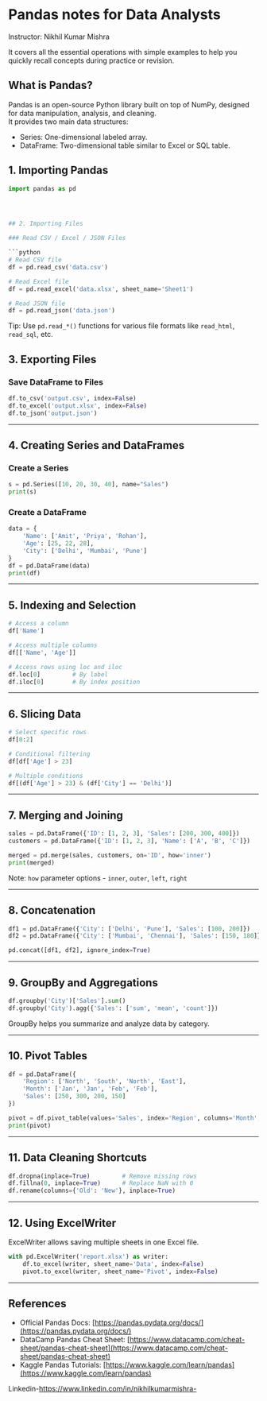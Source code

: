 # Pandas notes for Data Analysts

Instructor: Nikhil Kumar Mishra 

It covers all the essential operations with simple examples to help you quickly recall concepts during practice or revision.



## What is Pandas?

Pandas is an open-source Python library built on top of NumPy, designed for data manipulation, analysis, and cleaning.  
It provides two main data structures:
- Series: One-dimensional labeled array.
- DataFrame: Two-dimensional table similar to Excel or SQL table.



## 1. Importing Pandas

```python
import pandas as pd




## 2. Importing Files

### Read CSV / Excel / JSON Files

```python
# Read CSV file
df = pd.read_csv('data.csv')

# Read Excel file
df = pd.read_excel('data.xlsx', sheet_name='Sheet1')

# Read JSON file
df = pd.read_json('data.json')
```

Tip: Use `pd.read_*()` functions for various file formats like `read_html`, `read_sql`, etc.



## 3. Exporting Files

### Save DataFrame to Files

```python
df.to_csv('output.csv', index=False)
df.to_excel('output.xlsx', index=False)
df.to_json('output.json')
```

---

## 4. Creating Series and DataFrames

### Create a Series

```python
s = pd.Series([10, 20, 30, 40], name="Sales")
print(s)
```

### Create a DataFrame

```python
data = {
    'Name': ['Amit', 'Priya', 'Rohan'],
    'Age': [25, 22, 28],
    'City': ['Delhi', 'Mumbai', 'Pune']
}
df = pd.DataFrame(data)
print(df)
```

---

## 5. Indexing and Selection

```python
# Access a column
df['Name']

# Access multiple columns
df[['Name', 'Age']]

# Access rows using loc and iloc
df.loc[0]         # By label
df.iloc[0]        # By index position
```

---

## 6. Slicing Data

```python
# Select specific rows
df[0:2]

# Conditional filtering
df[df['Age'] > 23]

# Multiple conditions
df[(df['Age'] > 23) & (df['City'] == 'Delhi')]
```

---

## 7. Merging and Joining

```python
sales = pd.DataFrame({'ID': [1, 2, 3], 'Sales': [200, 300, 400]})
customers = pd.DataFrame({'ID': [1, 2, 3], 'Name': ['A', 'B', 'C']})

merged = pd.merge(sales, customers, on='ID', how='inner')
print(merged)
```

Note: `how` parameter options - `inner`, `outer`, `left`, `right`

---

## 8. Concatenation

```python
df1 = pd.DataFrame({'City': ['Delhi', 'Pune'], 'Sales': [100, 200]})
df2 = pd.DataFrame({'City': ['Mumbai', 'Chennai'], 'Sales': [150, 180]})

pd.concat([df1, df2], ignore_index=True)
```

---

## 9. GroupBy and Aggregations

```python
df.groupby('City')['Sales'].sum()
df.groupby('City').agg({'Sales': ['sum', 'mean', 'count']})
```

GroupBy helps you summarize and analyze data by category.

---

## 10. Pivot Tables

```python
df = pd.DataFrame({
    'Region': ['North', 'South', 'North', 'East'],
    'Month': ['Jan', 'Jan', 'Feb', 'Feb'],
    'Sales': [250, 300, 200, 150]
})

pivot = df.pivot_table(values='Sales', index='Region', columns='Month', aggfunc='sum', fill_value=0)
print(pivot)
```

---

## 11. Data Cleaning Shortcuts

```python
df.dropna(inplace=True)         # Remove missing rows
df.fillna(0, inplace=True)      # Replace NaN with 0
df.rename(columns={'Old': 'New'}, inplace=True)
```

---

## 12. Using ExcelWriter

ExcelWriter allows saving multiple sheets in one Excel file.

```python
with pd.ExcelWriter('report.xlsx') as writer:
    df.to_excel(writer, sheet_name='Data', index=False)
    pivot.to_excel(writer, sheet_name='Pivot', index=False)
```

---

## References

* Official Pandas Docs: [https://pandas.pydata.org/docs/](https://pandas.pydata.org/docs/)
* DataCamp Pandas Cheat Sheet: [https://www.datacamp.com/cheat-sheet/pandas-cheat-sheet](https://www.datacamp.com/cheat-sheet/pandas-cheat-sheet)
* Kaggle Pandas Tutorials: [https://www.kaggle.com/learn/pandas](https://www.kaggle.com/learn/pandas)

Linkedin-https://www.linkedin.com/in/nikhilkumarmishra-
